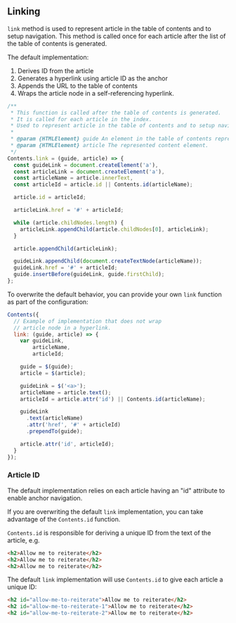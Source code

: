 ## Linking

`link` method is used to represent article in the table of contents and to setup navigation. This method is called once for each article after the list of the table of contents is generated.

The default implementation:

1. Derives ID from the article
2. Generates a hyperlink using article ID as the anchor
3. Appends the URL to the table of contents
4. Wraps the article node in a self-referencing hyperlink.

```js
/**
 * This function is called after the table of contents is generated.
 * It is called for each article in the index.
 * Used to represent article in the table of contents and to setup navigation.
 *
 * @param {HTMLElement} guide An element in the table of contents representing an article.
 * @param {HTMLElement} article The represented content element.
 */
Contents.link = (guide, article) => {
  const guideLink = document.createElement('a'),
  const articleLink = document.createElement('a'),
  const articleName = article.innerText,
  const articleId = article.id || Contents.id(articleName);

  article.id = articleId;

  articleLink.href = '#' + articleId;

  while (article.childNodes.length) {
    articleLink.appendChild(article.childNodes[0], articleLink);
  }

  article.appendChild(articleLink);

  guideLink.appendChild(document.createTextNode(articleName));
  guideLink.href = '#' + articleId;
  guide.insertBefore(guideLink, guide.firstChild);
};

```

To overwrite the default behavior, you can provide your own `link` function as part of the configuration:

```js
Contents({
  // Example of implementation that does not wrap
  // article node in a hyperlink.
  link: (guide, article) => {
    var guideLink,
        articleName,
        articleId;

    guide = $(guide);
    article = $(article);

    guideLink = $('<a>');
    articleName = article.text();
    articleId = article.attr('id') || Contents.id(articleName);

    guideLink
      .text(articleName)
      .attr('href', '#' + articleId)
      .prependTo(guide);

    article.attr('id', articleId);
  }
});

```

### Article ID

The default implementation relies on each article having an "id" attribute to enable anchor navigation.

If you are overwriting the default `link` implementation, you can take advantage of the `Contents.id` function.

`Contents.id` is responsible for deriving a unique ID from the text of the article, e.g.

```html
<h2>Allow me to reiterate</h2>
<h2>Allow me to reiterate</h2>
<h2>Allow me to reiterate</h2>

```

The default `link` implementation will use `Contents.id` to give each article a unique ID:

```html
<h2 id="allow-me-to-reiterate">Allow me to reiterate</h2>
<h2 id="allow-me-to-reiterate-1">Allow me to reiterate</h2>
<h2 id="allow-me-to-reiterate-2">Allow me to reiterate</h2>

```

